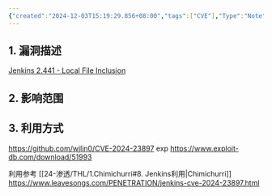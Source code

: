 ```yaml
---
{"created":"2024-12-03T15:19:29.856+08:00","tags":["CVE"],"Type":"Note","dg-publish":true,"漏洞类型":["LEI"],"漏洞出处":["Jenkins"],"aliases":null,"permalink":"/20-网安/28-CVE复现/CVE-2024-23897/","dgPassFrontmatter":true,"noteIcon":"2"}
---
```


## 1. 漏洞描述
[Jenkins 2.441 - Local File Inclusion](https://www.exploit-db.com/exploits/51993)


## 2. 影响范围

## 3. 利用方式
https://github.com/wjlin0/CVE-2024-23897
exp
https://www.exploit-db.com/download/51993

利用参考
[[24-渗透/THL/1.Chimichurri#8. Jenkins利用\|Chimichurri]]
https://www.leavesongs.com/PENETRATION/jenkins-cve-2024-23897.html

